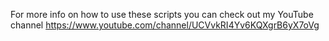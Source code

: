 For more info on how to use these scripts you can check out my YouTube channel https://www.youtube.com/channel/UCVvkRI4Yv6KQXgrB6yX7oVg
